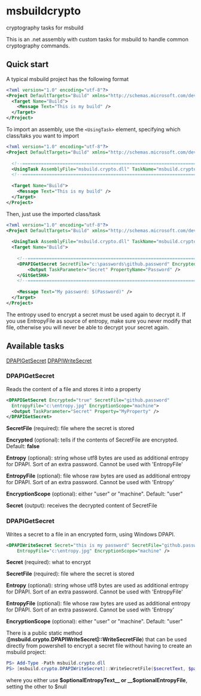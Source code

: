 # msbuildcrypto
cryptography tasks for msbuild

This is an .net assembly with custom tasks for msbuild to handle common cryptography commands.


## Quick start

A typical msbuild project has the following format
```xml
<?xml version="1.0" encoding="utf-8"?>
<Project DefaultTargets="Build" xmlns="http://schemas.microsoft.com/developer/msbuild/2003">
  <Target Name="Build">
    <Message Text="This is my build" />
  </Target>
</Project>
```

To import an assembly, use the `<UsingTask>` element, specifying which class/taks you want to import
```xml
<?xml version="1.0" encoding="utf-8"?>
<Project DefaultTargets="Build" xmlns="http://schemas.microsoft.com/developer/msbuild/2003">
  
  <!--======================================================================-->
  <UsingTask AssemblyFile="msbuild.crypto.dll" TaskName="msbuild.crypto.DPAPIGetSecret" />
  <!--======================================================================-->
  
  <Target Name="Build">
    <Message Text="This is my build" />
  </Target>
</Project>
```

Then, just use the imported class/task
```xml
<?xml version="1.0" encoding="utf-8"?>
<Project DefaultTargets="Build" xmlns="http://schemas.microsoft.com/developer/msbuild/2003">
  
  <UsingTask AssemblyFile="msbuild.crypto.dll" TaskName="msbuild.crypto.DPAPIGetSecret" />
  <Target Name="Build">
    
    <!--======================================================================-->
    <DPAPIGetSecret SecretFile="c:\passwords\github.password" Encrypted="true">
        <Output TaskParameter="Secret" PropertyName="Password" />
    </GitGetSHA>
    <!--======================================================================-->
    
    <Message Text="My password: $(Password)" />
  </Target>
</Project>
```

The entropy used to encrypt a secret must be used again to decrypt it.
If you use EntropyFile as source of entropy, make sure you never modify that file,
otherwise you will never be able to decrypt your secret again.

## Available tasks

[DPAPIGetSecret](#DPAPIGetSecret)
[DPAPIWriteSecret](#DPAPIWriteSecret)

### <a name="DPAPIGetSecret"></a>DPAPIGetSecret

Reads the content of a file and stores it into a property

```xml
<DPAPIGetSecret Encrypted="true" SecretFile="github.password"
  EntropyFile="c:\entropy.jpg" EncryptionScope="machine">
  <Output TaskParameter="Secret" Property="MyProperty" />
</DPAPIGetSecret>
```

__SecretFile__ (required): file where the secret is stored

__Encrypted__ (optional): tells if the contents of SecretFile are encrypted. Default: __false__

__Entropy__ (optional): string whose utf8 bytes are used as additional entropy for DPAPI. Sort of an extra password. Cannot be used with 'EntropyFile'

__EntropyFile__ (optional): file whose raw bytes are used as additional entropy for DPAPI. Sort of an extra password. Cannot be used with 'Entropy'

__EncryptionScope__ (optional): either "user" or "machine". Default: "user"

__Secret__ (output): receives the decrypted content of SecretFile

### <a name="DPAPIWriteSecret"></a>DPAPIGetSecret

Writes a secret to a file in an encrypted form, using Windows DPAPI.

```xml
<DPAPIWriteSecret Secret="this is my password" SecretFile="github.password"
    EntropyFile="c:\entropy.jpg" EncryptionScope="machine" />
```

__Secret__ (required): what to encrypt

__SecretFile__ (required): file where the secret is stored

__Entropy__ (optional): string whose utf8 bytes are used as additional entropy for DPAPI. Sort of an extra password. Cannot be used with 'EntropyFile'

__EntropyFile__ (optional): file whose raw bytes are used as additional entropy for DPAPI. Sort of an extra password. Cannot be used with 'Entropy'

__EncryptionScope__ (optional): either "user" or "machine". Default: "user"

There is a public static method (__[msbuild.crypto.DPAPIWriteSecret]::WriteSecretFile__) that can be used directly from powershell to encrypt a secret file without having to create an msbuild project:

```powershell
PS> Add-Type -Path msbuild.crypto.dll
PS> [msbuild.crypto.DPAPIWriteSecret]::WriteSecretFile($secretText, $pathToSecretFile, $useMachineScope, $optionalEntropyText, $optionalEntropyFile)
```

where you either use __$optionalEntropyText__ or __$optionalEntropyFile__, setting the other to $null

